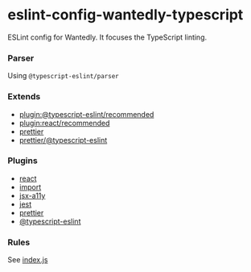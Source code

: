 # eslint-config-wantedly-typescript

ESLint config for Wantedly. It focuses the TypeScript linting.

### Parser

Using `@typescript-eslint/parser`

### Extends

- [plugin:@typescript-eslint/recommended](https://github.com/typescript-eslint/typescript-eslint/tree/master/packages/eslint-plugin)
- [plugin:react/recommended](https://github.com/yannickcr/eslint-plugin-react#recommended)
- [prettier](https://github.com/prettier/eslint-plugin-prettier#recommended-configuration)
- [prettier/@typescript-eslint](https://github.com/prettier/eslint-config-prettier/blob/master/%40typescript-eslint.js)

### Plugins

- [react](https://github.com/yannickcr/eslint-plugin-react)
- [import](https://github.com/benmosher/eslint-plugin-import)
- [jsx-a11y](https://github.com/evcohen/eslint-plugin-jsx-a11y)
- [jest](https://github.com/jest-community/eslint-plugin-jest)
- [prettier](https://github.com/prettier/eslint-plugin-prettier)
- [@typescript-eslint](https://github.com/typescript-eslint/typescript-eslint/tree/master/packages/eslint-plugin)

### Rules

See [index.js](https://github.com/wantedly/frolint/blob/master/packages/eslint-config-wantedly-typescript/index.js#L26-L162)

